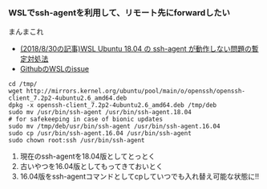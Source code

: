 ### WSLでssh-agentを利用して、リモート先にforwardしたい

まんまこれ

- [(2018/8/30の記事)WSL Ubuntu 18.04 の ssh-agent が動作しない問題の暫定対処法](https://www.masoo.jp/blog/2018/08/30/wsl-ssh-agent.html)
- [GithubのWSLのissue](https://github.com/Microsoft/WSL/issues/3183#issuecomment-446612748)


```
cd /tmp/
wget http://mirrors.kernel.org/ubuntu/pool/main/o/openssh/openssh-client_7.2p2-4ubuntu2.6_amd64.deb
dpkg -x openssh-client_7.2p2-4ubuntu2.6_amd64.deb /tmp/deb
sudo mv /usr/bin/ssh-agent /usr/bin/ssh-agent.18.04
# for safekeeping in case of bionic updates
sudo mv /tmp/deb/usr/bin/ssh-agent /usr/bin/ssh-agent.16.04
sudo cp /usr/bin/ssh-agent.16.04 /usr/bin/ssh-agent
sudo chown root:ssh /usr/bin/ssh-agent
```

1. 現在のssh-agentを18.04版としてとっとく
2. 古いやつを16.04版としてもってきておいとく
3. 16.04版をssh-agentコマンドとしてcpしていつでも入れ替え可能な状態に!!
